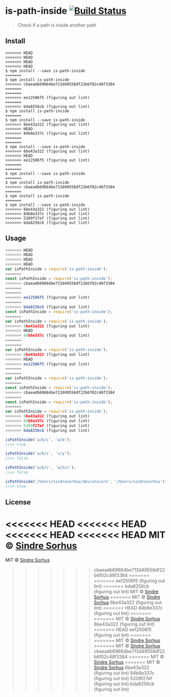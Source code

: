 # is-path-inside [![Build Status](https://travis-ci.org/sindresorhus/is-path-inside.svg?branch=master)](https://travis-ci.org/sindresorhus/is-path-inside)

> Check if a path is inside another path


## Install

```
<<<<<<< HEAD
<<<<<<< HEAD
<<<<<<< HEAD
<<<<<<< HEAD
$ npm install --save is-path-inside
=======
$ npm install is-path-inside
>>>>>>> cbaeadb69664be713d49558df22b6f02c48f3384
=======
=======
>>>>>>> ee12506f5 (figuring out lint)
=======
>>>>>>> bda8256cb (figuring out lint)
$ npm install is-path-inside
=======
$ npm install --save is-path-inside
>>>>>>> 6be43a322 (figuring out lint)
<<<<<<< HEAD
>>>>>>> 84b8e337c (figuring out lint)
=======
=======
$ npm install --save is-path-inside
>>>>>>> 6be43a322 (figuring out lint)
<<<<<<< HEAD
>>>>>>> ee12506f5 (figuring out lint)
=======
=======
$ npm install --save is-path-inside
=======
$ npm install is-path-inside
>>>>>>> cbaeadb69664be713d49558df22b6f02c48f3384
=======
$ npm install is-path-inside
=======
$ npm install --save is-path-inside
>>>>>>> 6be43a322 (figuring out lint)
>>>>>>> 84b8e337c (figuring out lint)
>>>>>>> 5209f27ef (figuring out lint)
>>>>>>> bda8256cb (figuring out lint)
```


## Usage

```js
<<<<<<< HEAD
<<<<<<< HEAD
<<<<<<< HEAD
<<<<<<< HEAD
var isPathInside = require('is-path-inside');
=======
const isPathInside = require('is-path-inside');
>>>>>>> cbaeadb69664be713d49558df22b6f02c48f3384
=======
=======
>>>>>>> ee12506f5 (figuring out lint)
=======
>>>>>>> bda8256cb (figuring out lint)
const isPathInside = require('is-path-inside');
=======
var isPathInside = require('is-path-inside');
>>>>>>> 6be43a322 (figuring out lint)
<<<<<<< HEAD
>>>>>>> 84b8e337c (figuring out lint)
=======
=======
var isPathInside = require('is-path-inside');
>>>>>>> 6be43a322 (figuring out lint)
<<<<<<< HEAD
>>>>>>> ee12506f5 (figuring out lint)
=======
=======
var isPathInside = require('is-path-inside');
=======
const isPathInside = require('is-path-inside');
>>>>>>> cbaeadb69664be713d49558df22b6f02c48f3384
=======
const isPathInside = require('is-path-inside');
=======
var isPathInside = require('is-path-inside');
>>>>>>> 6be43a322 (figuring out lint)
>>>>>>> 84b8e337c (figuring out lint)
>>>>>>> 5209f27ef (figuring out lint)
>>>>>>> bda8256cb (figuring out lint)

isPathInside('a/b/c', 'a/b');
//=> true

isPathInside('a/b/c', 'x/y');
//=> false

isPathInside('a/b/c', 'a/b/c');
//=> false

isPathInside('/Users/sindresorhus/dev/unicorn', '/Users/sindresorhus');
//=> true
```


## License

<<<<<<< HEAD
<<<<<<< HEAD
<<<<<<< HEAD
<<<<<<< HEAD
MIT © [Sindre Sorhus](http://sindresorhus.com)
=======
MIT © [Sindre Sorhus](https://sindresorhus.com)
>>>>>>> cbaeadb69664be713d49558df22b6f02c48f3384
=======
=======
>>>>>>> ee12506f5 (figuring out lint)
=======
>>>>>>> bda8256cb (figuring out lint)
MIT © [Sindre Sorhus](https://sindresorhus.com)
=======
MIT © [Sindre Sorhus](http://sindresorhus.com)
>>>>>>> 6be43a322 (figuring out lint)
<<<<<<< HEAD
>>>>>>> 84b8e337c (figuring out lint)
=======
=======
MIT © [Sindre Sorhus](http://sindresorhus.com)
>>>>>>> 6be43a322 (figuring out lint)
<<<<<<< HEAD
>>>>>>> ee12506f5 (figuring out lint)
=======
=======
MIT © [Sindre Sorhus](http://sindresorhus.com)
=======
MIT © [Sindre Sorhus](https://sindresorhus.com)
>>>>>>> cbaeadb69664be713d49558df22b6f02c48f3384
=======
MIT © [Sindre Sorhus](https://sindresorhus.com)
=======
MIT © [Sindre Sorhus](http://sindresorhus.com)
>>>>>>> 6be43a322 (figuring out lint)
>>>>>>> 84b8e337c (figuring out lint)
>>>>>>> 5209f27ef (figuring out lint)
>>>>>>> bda8256cb (figuring out lint)
